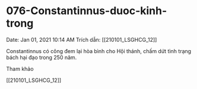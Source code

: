 # 076-Constantinnus-duoc-kinh-trong

Date: Jan 01, 2021 10:14 AM
Trích dẫn: [[210101_LSGHCG_12]]

Constantinnus có công đem lại hòa bình cho Hội thánh, chấm dứt tình trạng bách hại đạo trong 250 năm.

Tham khảo

[[210101_LSGHCG_12]]